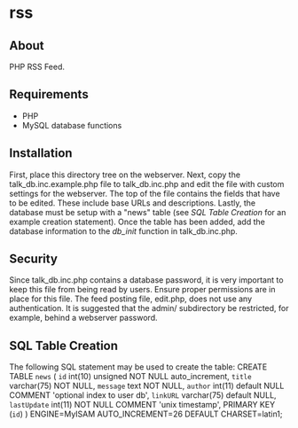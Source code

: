 rss
===

About
-----

PHP RSS Feed.

Requirements
------------

* PHP
* MySQL database functions

Installation
------------

First, place this directory tree on the webserver. Next, copy the talk_db.inc.example.php file to talk_db.inc.php and edit the file with custom settings for the webserver. The top of the file contains the fields that have to be edited. These include base URLs and descriptions. Lastly, the database must be setup with a "news" table (see *SQL Table Creation* for an example creation statement). Once the table has been added, add the database information to the *db_init* function in talk_db.inc.php. 

Security
--------

Since talk_db.inc.php contains a database password, it is very important to keep this file from being read by users. Ensure proper permissions are in place for this file. The feed posting file, edit.php, does not use any authentication. It is suggested that the admin/ subdirectory be restricted, for example, behind a webserver password.


SQL Table Creation
------------------

The following SQL statement may be used to create the table:
    CREATE TABLE `news` (
      `id` int(10) unsigned NOT NULL auto_increment,
      `title` varchar(75) NOT NULL,
      `message` text NOT NULL,
      `author` int(11) default NULL COMMENT 'optional index to user db',
      `linkURL` varchar(75) default NULL,
      `lastUpdate` int(11) NOT NULL COMMENT 'unix timestamp',
      PRIMARY KEY  (`id`)
      ) ENGINE=MyISAM AUTO_INCREMENT=26 DEFAULT CHARSET=latin1;
